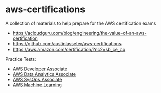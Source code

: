# aws-certifications
A collection of materials to help prepare for the AWS certification exams


- https://acloudguru.com/blog/engineering/the-value-of-an-aws-certification
- https://github.com/austinlasseter/aws-certifications
- https://aws.amazon.com/certification/?nc2=sb_ce_co

Practice Tests:

- [AWS Developer Associate](https://docs.google.com/presentation/d/1KQTuxazi66qSvHBWCziH1OEY_M5PcIJQMalz18fbguQ/edit?usp=sharing)
- [AWS Data Analytics Associate](https://docs.google.com/presentation/d/1oTgRl6Ag-V5J3nQn0lphivVbxGQOxKJaIaub5n0SCRw/edit?usp=sharing)
- [AWS SysOps Associate](https://docs.google.com/presentation/d/1cxoEJAvI9rAdHVAtcTyGXaaaK6RqCwlJGyO3xpM1lyw/edit?usp=sharing)
- [AWS Machine Learning](https://d1.awsstatic.com/training-and-certification/docs-ml/AWS-Certified-Machine-Learning-Specialty_Sample-Questions.pdf)
